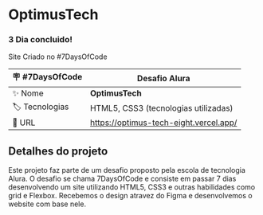 # OptimusTech
### 3 Dia concluido!

Site Criado no #7DaysOfCode

| :placard: #7DaysOfCode | **Desafio Alura**  |
| -------------  | --- |
| :sparkles: Nome        | **OptimusTech**
| :label: Tecnologias | HTML5, CSS3 (tecnologias utilizadas)
| :rocket: URL         | https://optimus-tech-eight.vercel.app/

## Detalhes do projeto

Este projeto faz parte de um desafio proposto pela escola de tecnologia Alura. O desafio se chama 7DaysOfCode
e consiste em passar 7 dias desenvolvendo um site utilizando HTML5, CSS3 e outras habilidades como grid e 
Flexbox. Recebemos o design atravez do Figma e desenvolvemos o website com base nele. 


